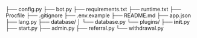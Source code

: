 ├── config.py
├── bot.py
├── requirements.txt
├── runtime.txt
├── Procfile
├── .gitignore
├── .env.example
├── README.md
├── app.json
├── lang.py
├── database/
│   └── database.py
└── plugins/
    ├── __init__.py
    ├── start.py
    ├── admin.py
    ├── referral.py
    └── withdrawal.py
